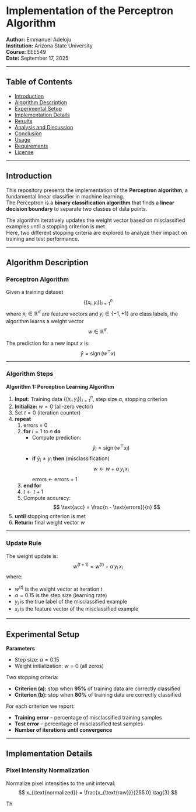 # Implementation of the Perceptron Algorithm

**Author:** Emmanuel Adeloju  
**Institution:** Arizona State University  
**Course:** EEE549  
**Date:** September 17, 2025

---

## Table of Contents
- [Introduction](#introduction)
- [Algorithm Description](#algorithm-description)
- [Experimental Setup](#experimental-setup)
- [Implementation Details](#implementation-details)
- [Results](#results)
- [Analysis and Discussion](#analysis-and-discussion)
- [Conclusion](#conclusion)
- [Usage](#usage)
- [Requirements](#requirements)
- [License](#license)

---

## Introduction

This repository presents the implementation of the **Perceptron algorithm**, a fundamental linear classifier in machine learning.  
The Perceptron is a **binary classification algorithm** that finds a **linear decision boundary** to separate two classes of data points.

The algorithm iteratively updates the weight vector based on misclassified examples until a stopping criterion is met.  
Here, two different stopping criteria are explored to analyze their impact on training and test performance.

---

## Algorithm Description

### Perceptron Algorithm

Given a training dataset  
$$
\{(x_i, y_i)\}_{i=1}^n
$$
where $x_i \in \mathbb{R}^d$ are feature vectors and $y_i \in \{-1, +1\}$ are class labels, the algorithm learns a weight vector
$$
w \in \mathbb{R}^d.
$$

The prediction for a new input $x$ is:
$$
\hat{y} = \operatorname{sign}(w^\top x)
\tag{1}
$$

---

### Algorithm Steps

**Algorithm 1: Perceptron Learning Algorithm**

1. **Input:** Training data $\{(x_i, y_i)\}_{i=1}^n$, step size $\alpha$, stopping criterion  
2. **Initialize:** $w = 0$ (all-zero vector)  
3. Set $t = 0$ (iteration counter)  
4. **repeat**  
   1. errors = 0  
   2. **for** $i = 1$ to $n$ **do**  
      * Compute prediction:
        $$
        \hat{y}_i = \operatorname{sign}(w^\top x_i)
        $$
      * **if** $\hat{y}_i \neq y_i$ **then** (misclassification)  
        $$
        w \leftarrow w + \alpha \, y_i \, x_i
        $$
        errors ← errors + 1  
   3. **end for**  
   4. $t \leftarrow t + 1$  
   5. Compute accuracy:
      $$
      \text{acc} = \frac{n - \text{errors}}{n}
      $$  
5. **until** stopping criterion is met  
6. **Return:** final weight vector $w$

---

### Update Rule

The weight update is:
$$
w^{(t+1)} = w^{(t)} + \alpha \, y_i \, x_i
\tag{2}
$$
where:

* $w^{(t)}$ is the weight vector at iteration $t$
* $\alpha = 0.15$ is the step size (learning rate)
* $y_i$ is the true label of the misclassified example
* $x_i$ is the feature vector of the misclassified example

---

## Experimental Setup

**Parameters**

* Step size: $\alpha = 0.15$
* Weight initialization: $w = 0$ (all zeros)

Two stopping criteria:

* **Criterion (a):** stop when **95%** of training data are correctly classified
* **Criterion (b):** stop when **80%** of training data are correctly classified

For each criterion we report:

* **Training error** – percentage of misclassified training samples
* **Test error** – percentage of misclassified test samples
* **Number of iterations until convergence**

---

## Implementation Details

### Pixel Intensity Normalization
Normalize pixel intensities to the unit interval:
$$
x_{\text{normalized}} = \frac{x_{\text{raw}}}{255.0}
\tag{3}
$$

Th
